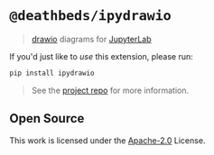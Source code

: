 # `@deathbeds/ipydrawio`

> [drawio](https://www.diagrams.net) diagrams for
> [JupyterLab](https://github.com/jupyterlab/jupyterlab)

If you'd just like to _use_ this extension, please run:

```bash
pip install ipydrawio
```

> See the [project repo](https://github.com/deathbeds/ipydrawio) for more
> information.

## Open Source

This work is licensed under the [Apache-2.0] License.

[apache-2.0]: https://github.com/deathbeds/ipydrawio/blob/master/LICENSE.txt
